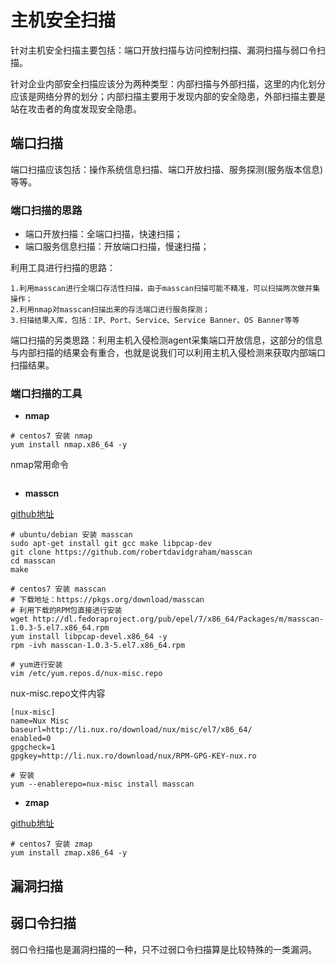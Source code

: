 # 主机安全扫描
针对主机安全扫描主要包括：端口开放扫描与访问控制扫描、漏洞扫描与弱口令扫描。

针对企业内部安全扫描应该分为两种类型：内部扫描与外部扫描，这里的内化划分应该是网络分界的划分；内部扫描主要用于发现内部的安全隐患，外部扫描主要是站在攻击者的角度发现安全隐患。

## 端口扫描
端口扫描应该包括：操作系统信息扫描、端口开放扫描、服务探测(服务版本信息)等等。

### 端口扫描的思路
* 端口开放扫描：全端口扫描，快速扫描；
* 端口服务信息扫描：开放端口扫描，慢速扫描；

利用工具进行扫描的思路：

```
1.利用masscan进行全端口存活性扫描，由于masscan扫描可能不精准，可以扫描两次做并集操作；
2.利用nmap对masscan扫描出来的存活端口进行服务探测；
3.扫描结果入库，包括：IP、Port、Service、Service Banner、OS Banner等等
```

端口扫描的另类思路：利用主机入侵检测agent采集端口开放信息，这部分的信息与内部扫描的结果会有重合，也就是说我们可以利用主机入侵检测来获取内部端口扫描结果。


### 端口扫描的工具
* **nmap**

```
# centos7 安装 nmap
yum install nmap.x86_64 -y
```

nmap常用命令

```

```

* **masscn**

[github地址](https://github.com/robertdavidgraham/masscan)

```
# ubuntu/debian 安装 masscan
sudo apt-get install git gcc make libpcap-dev
git clone https://github.com/robertdavidgraham/masscan
cd masscan
make
```

```
# centos7 安装 masscan
# 下载地址：https://pkgs.org/download/masscan
# 利用下载的RPM包直接进行安装
wget http://dl.fedoraproject.org/pub/epel/7/x86_64/Packages/m/masscan-1.0.3-5.el7.x86_64.rpm
yum install libpcap-devel.x86_64 -y
rpm -ivh masscan-1.0.3-5.el7.x86_64.rpm

# yum进行安装
vim /etc/yum.repos.d/nux-misc.repo
```

nux-misc.repo文件内容

```
[nux-misc]
name=Nux Misc
baseurl=http://li.nux.ro/download/nux/misc/el7/x86_64/
enabled=0
gpgcheck=1
gpgkey=http://li.nux.ro/download/nux/RPM-GPG-KEY-nux.ro
```

```
# 安装
yum --enablerepo=nux-misc install masscan
```

* **zmap**

[github地址](https://github.com/zmap/zmap)

```
# centos7 安装 zmap
yum install zmap.x86_64 -y
```

## 漏洞扫描

## 弱口令扫描
弱口令扫描也是漏洞扫描的一种，只不过弱口令扫描算是比较特殊的一类漏洞。
